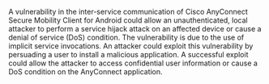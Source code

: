 A vulnerability in the inter-service communication of Cisco AnyConnect Secure Mobility Client for Android could allow an unauthenticated, local attacker to perform a service hijack attack on an affected device or cause a denial of service (DoS) condition. The vulnerability is due to the use of implicit service invocations. An attacker could exploit this vulnerability by persuading a user to install a malicious application. A successful exploit could allow the attacker to access confidential user information or cause a DoS condition on the AnyConnect application.